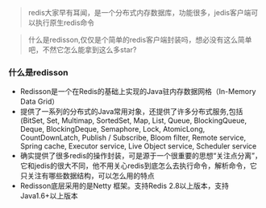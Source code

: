 > redis大家早有耳闻，是一个分布式内存数据库，功能很多，jedis客户端可以执行原生redis命令

> 什么是redisson,仅仅是个简单的redis客户端封装吗，想必没有这么简单吧，不然它怎么能拿到这么多star?

### 什么是redisson
- Redisson是一个在Redis的基础上实现的Java驻内存数据网格（In-Memory Data Grid）
- 提供了一系列的分布式的Java常用对象，还提供了许多分布式服务,包括(BitSet, Set, Multimap, SortedSet, Map, List, Queue, BlockingQueue, Deque, BlockingDeque, Semaphore, Lock, AtomicLong, CountDownLatch, Publish / Subscribe, Bloom filter, Remote service, Spring cache, Executor service, Live Object service, Scheduler service
- 确实提供了很多redis的操作封装，可是源于一个很重要的思想“关注点分离”，它和jedis的很大不同，他不用关心redis到底怎么去执行命令，解析命令，它只关注有哪些数据结构，可以怎么用的特点
- Redisson底层采用的是Netty 框架。支持Redis 2.8以上版本，支持Java1.6+以上版本